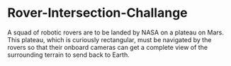 # Rover-Intersection-Challange
A squad of robotic rovers are to be landed by NASA on a plateau on Mars.  This plateau, which is curiously rectangular, must be navigated by the rovers so that their onboard cameras can get a complete view of the surrounding terrain to send back to Earth.
